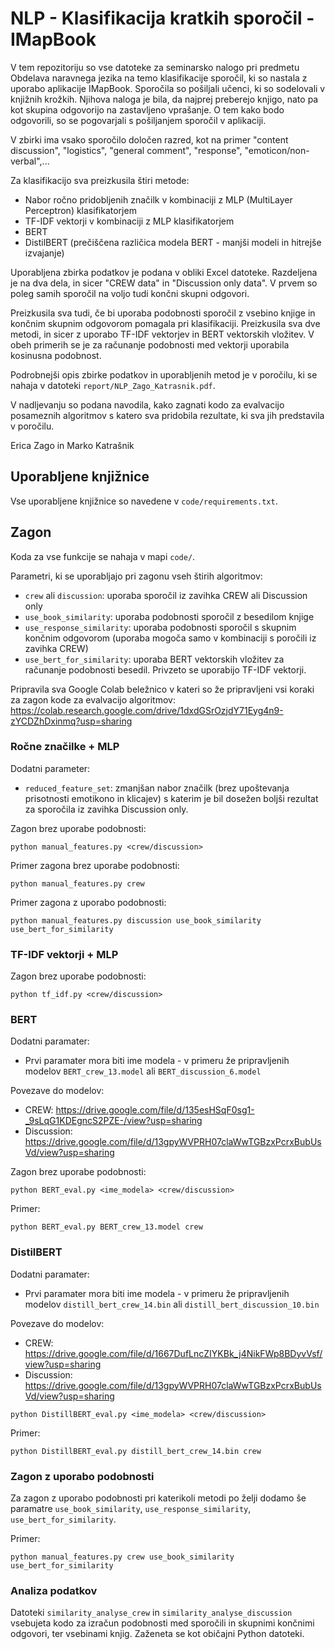 # NLP - Klasifikacija kratkih sporočil - IMapBook

V tem repozitoriju so vse datoteke za seminarsko nalogo pri predmetu Obdelava naravnega jezika na temo klasifikacije 
sporočil, ki so nastala z uporabo aplikacije IMapBook. Sporočila so pošiljali učenci, ki so sodelovali v knjižnih
krožkih. Njihova naloga je bila, da najprej preberejo knjigo, nato pa kot skupina odgovorijo na zastavljeno vprašanje.
O tem kako bodo odgovorili, so se pogovarjali s pošiljanjem sporočil v aplikaciji.

V zbirki ima vsako sporočilo določen razred, kot na primer "content discussion", "logistics", "general comment", "response",
"emoticon/non-verbal",...

Za klasifikacijo sva preizkusila štiri metode:
- Nabor ročno pridobljenih značilk v kombinaciji z MLP (MultiLayer Perceptron) klasifikatorjem
- TF-IDF vektorji v kombinaciji z MLP klasifikatorjem
- BERT
- DistilBERT (prečiščena različica modela BERT - manjši modeli in hitrejše izvajanje)

Uporabljena zbirka podatkov je podana v obliki Excel datoteke. Razdeljena je na dva dela, in sicer "CREW data" in
"Discussion only data". V prvem so poleg samih sporočil na voljo tudi končni skupni odgovori.

Preizkusila sva tudi, če bi uporaba podobnosti sporočil z vsebino knjige in končnim skupnim odgovorom pomagala pri
klasifikaciji. Preizkusila sva dve metodi, in sicer z uporabo TF-IDF vektorjev in  BERT
vektorskih vložitev. V obeh primerih se je za računanje podobnosti med vektorji uporabila kosinusna podobnost.

Podrobnejši opis zbirke podatkov in uporabljenih metod je v poročilu, ki se nahaja v datoteki 
`report/NLP_Zago_Katrasnik.pdf`.

V nadljevanju so podana navodila, kako zagnati kodo za evalvacijo posameznih algoritmov s katero sva pridobila
rezultate, ki sva jih predstavila v poročilu.

Erica Zago in Marko Katrašnik

## Uporabljene knjižnice

Vse uporabljene knjižnice so navedene v `code/requirements.txt`.

## Zagon

Koda za vse funkcije se nahaja v mapi `code/`.

Parametri, ki se uporabljajo pri zagonu vseh štirih algoritmov:
- `crew` ali `discussion`: uporaba sporočil iz zavihka CREW ali Discussion only
- `use_book_similarity`: uporaba podobnosti sporočil z besedilom knjige
- `use_response_similarity`: uporaba podobnosti sporočil s skupnim končnim odgovorom (uporaba mogoča samo v kombinaciji s poročili iz zavihka CREW)
- `use_bert_for_similarity`: uporaba BERT vektorskih vložitev za računanje podobnosti besedil. Privzeto se uporabijo TF-IDF vektorji.

Pripravila sva Google Colab beležnico v kateri so že pripravljeni vsi koraki za zagon kode za evalvacijo algoritmov: 
https://colab.research.google.com/drive/1dxdGSrOzjdY71Eyg4n9-zYCDZhDxinmq?usp=sharing

### Ročne značilke + MLP

Dodatni parameter:
- `reduced_feature_set`: zmanjšan nabor značilk (brez upoštevanja prisotnosti emotikono in klicajev) s katerim je bil dosežen
boljši rezultat za sporočila iz zavihka Discussion only.

Zagon brez uporabe podobnosti:

```
python manual_features.py <crew/discussion>
```

Primer zagona brez uporabe podobnosti:

```
python manual_features.py crew
```

Primer zagona z uporabo podobnosti:

```
python manual_features.py discussion use_book_similarity use_bert_for_similarity
```

### TF-IDF vektorji + MLP

Zagon brez uporabe podobnosti:

```
python tf_idf.py <crew/discussion>
```

### BERT

Dodatni paramater:
- Prvi paramater mora biti ime modela - v primeru že pripravljenih modelov `BERT_crew_13.model` ali `BERT_discussion_6.model`

Povezave do modelov:
- CREW: https://drive.google.com/file/d/135esHSqF0sg1-_9sLqG1KDEgncS2PZE-/view?usp=sharing
- Discussion: https://drive.google.com/file/d/13gpyWVPRH07claWwTGBzxPcrxBubUsVd/view?usp=sharing

Zagon brez uporabe podobnosti:

```
python BERT_eval.py <ime_modela> <crew/discussion>
```

Primer:
```
python BERT_eval.py BERT_crew_13.model crew
```

### DistilBERT

Dodatni paramater:
- Prvi paramater mora biti ime modela - v primeru že pripravljenih modelov `distill_bert_crew_14.bin` ali `distill_bert_discussion_10.bin`

Povezave do modelov:
- CREW: https://drive.google.com/file/d/1667DufLncZIYKBk_j4NikFWp8BDyvVsf/view?usp=sharing
- Discussion: https://drive.google.com/file/d/13gpyWVPRH07claWwTGBzxPcrxBubUsVd/view?usp=sharing

```
python DistillBERT_eval.py <ime_modela> <crew/discussion>
```

Primer:
```
python DistillBERT_eval.py distill_bert_crew_14.bin crew
```

### Zagon z uporabo podobnosti

Za zagon z uporabo podobnosti pri katerikoli metodi po želji dodamo še paramatre `use_book_similarity`, 
`use_response_similarity`, `use_bert_for_similarity`.

Primer:

```
python manual_features.py crew use_book_similarity use_bert_for_similarity
```

### Analiza podatkov

Datoteki `similarity_analyse_crew` in `similarity_analyse_discussion` vsebujeta kodo za 
izračun podobnosti med sporočili in skupnimi končnimi odgovori, ter vsebinami knjig. Zaženeta 
se kot običajni Python datoteki.
